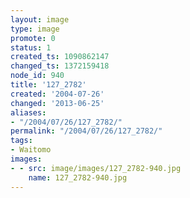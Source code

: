 ```yaml
---
layout: image
type: image
promote: 0
status: 1
created_ts: 1090862147
changed_ts: 1372159418
node_id: 940
title: '127_2782'
created: '2004-07-26'
changed: '2013-06-25'
aliases:
- "/2004/07/26/127_2782/"
permalink: "/2004/07/26/127_2782/"
tags:
- Waitomo
images:
- - src: image/images/127_2782-940.jpg
    name: 127_2782-940.jpg
---
```


